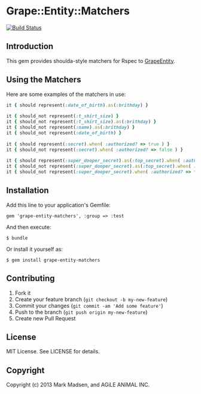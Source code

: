 # Grape::Entity::Matchers

[![Build Status](https://travis-ci.org/agileanimal/grape-entity-matchers.png?branch=master)](https://travis-ci.org/agileanimal/grape-entity-matchers)

## Introduction

This gem provides shoulda-style matchers for Rspec to [GrapeEntity](https://github.com/agileanimal/grape-entity).

## Using the Matchers

Here are some examples of the matchers in use:

``` ruby
it { should represent(:date_of_birth).as(:brithday) }
    
it { should_not represent(:t_shirt_size) }
it { should_not represent(:t_shirt_size).as(:brithday) }
it { should_not represent(:name).as(:brithday) }
it { should_not represent(:date_of_birth) }
    
it { should represent(:secret).when( :authorized? => true ) }
it { should_not represent(:secret).when( :authorized? => false ) }
    
it { should represent(:super_dooper_secret).as(:top_secret).when( :authorized? => true ) }
it { should_not represent(:super_dooper_secret).as(:top_secret).when( :authorized? => false ) }
it { should_not represent(:super_dooper_secret).when( :authorized? => true ) }
```

## Installation

Add this line to your application's Gemfile:

    gem 'grape-entity-matchers', :group => :test

And then execute:

    $ bundle

Or install it yourself as:

    $ gem install grape-entity-matchers

## Contributing

1. Fork it
2. Create your feature branch (`git checkout -b my-new-feature`)
3. Commit your changes (`git commit -am 'Add some feature'`)
4. Push to the branch (`git push origin my-new-feature`)
5. Create new Pull Request

## License

MIT License. See LICENSE for details.

## Copyright

Copyright (c) 2013 Mark Madsen, and AGiLE ANiMAL INC.
